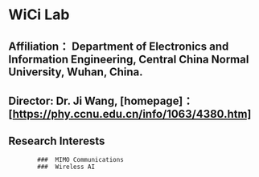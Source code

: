 # WiCi Lab
## Affiliation： Department of Electronics and Information Engineering, Central China Normal University, Wuhan, China.
## Director: Dr. Ji Wang,  [homepage]：[https://phy.ccnu.edu.cn/info/1063/4380.htm]
## Research Interests
            ###  MIMO Communications
            ###  Wireless AI

